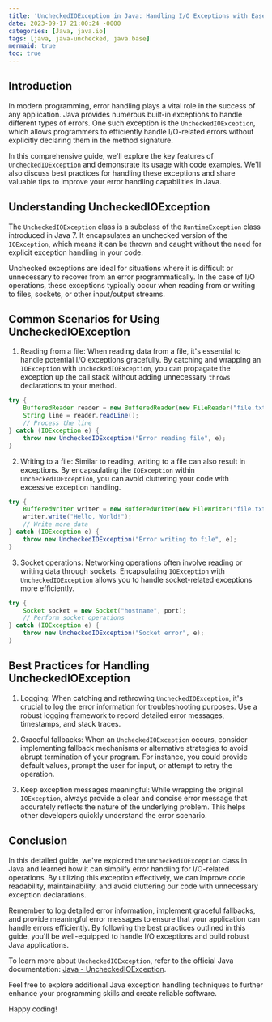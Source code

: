 ```yaml
---
title: 'UncheckedIOException in Java: Handling I/O Exceptions with Ease'
date: 2023-09-17 21:00:24 -0000
categories: [Java, java.io]
tags: [java, java-unchecked, java.base]
mermaid: true
toc: true
---
```



## Introduction

In modern programming, error handling plays a vital role in the success of any application. Java provides numerous built-in exceptions to handle different types of errors. One such exception is the `UncheckedIOException`, which allows programmers to efficiently handle I/O-related errors without explicitly declaring them in the method signature.

In this comprehensive guide, we'll explore the key features of `UncheckedIOException` and demonstrate its usage with code examples. We'll also discuss best practices for handling these exceptions and share valuable tips to improve your error handling capabilities in Java.

## Understanding UncheckedIOException

The `UncheckedIOException` class is a subclass of the `RuntimeException` class introduced in Java 7. It encapsulates an unchecked version of the `IOException`, which means it can be thrown and caught without the need for explicit exception handling in your code.

Unchecked exceptions are ideal for situations where it is difficult or unnecessary to recover from an error programmatically. In the case of I/O operations, these exceptions typically occur when reading from or writing to files, sockets, or other input/output streams.

## Common Scenarios for Using UncheckedIOException
1. Reading from a file: When reading data from a file, it's essential to handle potential I/O exceptions gracefully. By catching and wrapping an `IOException` with `UncheckedIOException`, you can propagate the exception up the call stack without adding unnecessary `throws` declarations to your method.
```java
try {
    BufferedReader reader = new BufferedReader(new FileReader("file.txt"));
    String line = reader.readLine();
    // Process the line
} catch (IOException e) {
    throw new UncheckedIOException("Error reading file", e);
}
```
2. Writing to a file: Similar to reading, writing to a file can also result in exceptions. By encapsulating the `IOException` within `UncheckedIOException`, you can avoid cluttering your code with excessive exception handling.
```java
try {
    BufferedWriter writer = new BufferedWriter(new FileWriter("file.txt"));
    writer.write("Hello, World!");
    // Write more data
} catch (IOException e) {
    throw new UncheckedIOException("Error writing to file", e);
}
```
3. Socket operations: Networking operations often involve reading or writing data through sockets. Encapsulating `IOException` with `UncheckedIOException` allows you to handle socket-related exceptions more efficiently.
```java
try {
    Socket socket = new Socket("hostname", port);
    // Perform socket operations
} catch (IOException e) {
    throw new UncheckedIOException("Socket error", e);
}
```

## Best Practices for Handling UncheckedIOException

1. Logging: When catching and rethrowing `UncheckedIOException`, it's crucial to log the error information for troubleshooting purposes. Use a robust logging framework to record detailed error messages, timestamps, and stack traces.

2. Graceful fallbacks: When an `UncheckedIOException` occurs, consider implementing fallback mechanisms or alternative strategies to avoid abrupt termination of your program. For instance, you could provide default values, prompt the user for input, or attempt to retry the operation.

3. Keep exception messages meaningful: While wrapping the original `IOException`, always provide a clear and concise error message that accurately reflects the nature of the underlying problem. This helps other developers quickly understand the error scenario.

## Conclusion

In this detailed guide, we've explored the `UncheckedIOException` class in Java and learned how it can simplify error handling for I/O-related operations. By utilizing this exception effectively, we can improve code readability, maintainability, and avoid cluttering our code with unnecessary exception declarations.

Remember to log detailed error information, implement graceful fallbacks, and provide meaningful error messages to ensure that your application can handle errors efficiently. By following the best practices outlined in this guide, you'll be well-equipped to handle I/O exceptions and build robust Java applications.

To learn more about `UncheckedIOException`, refer to the official Java documentation: [Java - UncheckedIOException](https://docs.oracle.com/en/java/javase/15/docs/api/java.base/java/io/UncheckedIOException.html).

Feel free to explore additional Java exception handling techniques to further enhance your programming skills and create reliable software.

Happy coding!
